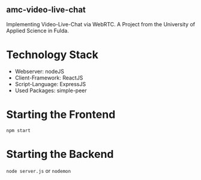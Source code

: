 ## amc-video-live-chat
Implementing Video-Live-Chat via WebRTC. A Project from the University of Applied Science in Fulda.

# Technology Stack

- Webserver: nodeJS
- Client-Framework: ReactJS
- Script-Language: ExpressJS
- Used Packages: simple-peer


# Starting the Frontend

`npm start`

# Starting the Backend

`node server.js` or `nodemon`



